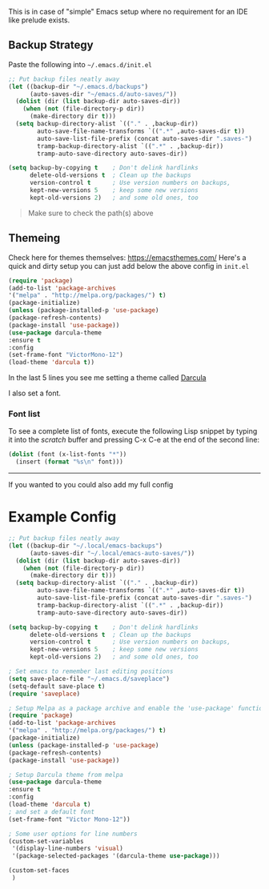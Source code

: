 This is in case of "simple" Emacs setup where no requirement for an IDE like prelude exists.

## Backup Strategy

Paste the following into `~/.emacs.d/init.el`
```el
;; Put backup files neatly away                                                 
(let ((backup-dir "~/.emacs.d/backups")
      (auto-saves-dir "~/emacs.d/auto-saves/"))
  (dolist (dir (list backup-dir auto-saves-dir))
    (when (not (file-directory-p dir))
      (make-directory dir t)))
  (setq backup-directory-alist `(("." . ,backup-dir))
        auto-save-file-name-transforms `((".*" ,auto-saves-dir t))
        auto-save-list-file-prefix (concat auto-saves-dir ".saves-")
        tramp-backup-directory-alist `((".*" . ,backup-dir))
        tramp-auto-save-directory auto-saves-dir))

(setq backup-by-copying t    ; Don't delink hardlinks
      delete-old-versions t  ; Clean up the backups
      version-control t      ; Use version numbers on backups,
      kept-new-versions 5    ; keep some new versions
      kept-old-versions 2)   ; and some old ones, too
```
> Make sure to check the path(s) above

## Themeing

Check here for themes themselves: https://emacsthemes.com/
Here's a quick and dirty setup you can just add below the above config in `init.el`

```el
(require 'package)
(add-to-list 'package-archives
'("melpa" . "http://melpa.org/packages/") t)
(package-initialize)
(unless (package-installed-p 'use-package)
(package-refresh-contents)
(package-install 'use-package))
(use-package darcula-theme
:ensure t
:config
(set-frame-font "VictorMono-12")
(load-theme 'darcula t))
```

In the last 5 lines you see me setting a theme called [Darcula](https://emacsthemes.com/themes/darcula-theme.html)

I also set a font.

### Font list
To see a complete list of fonts, execute the following Lisp snippet by typing it into the *scratch* buffer and pressing C-x C-e at the end of the second line:

```el
(dolist (font (x-list-fonts "*"))
  (insert (format "%s\n" font)))
```

---
If you wanted to you could also add my full config

# Example Config
```el
;; Put backup files neatly away
(let ((backup-dir "~/.local/emacs-backups")
      (auto-saves-dir "~/.local/emacs-auto-saves/"))
  (dolist (dir (list backup-dir auto-saves-dir))
    (when (not (file-directory-p dir))
      (make-directory dir t)))
  (setq backup-directory-alist `(("." . ,backup-dir))
        auto-save-file-name-transforms `((".*" ,auto-saves-dir t))
        auto-save-list-file-prefix (concat auto-saves-dir ".saves-")
        tramp-backup-directory-alist `((".*" . ,backup-dir))
        tramp-auto-save-directory auto-saves-dir))

(setq backup-by-copying t    ; Don't delink hardlinks                           
      delete-old-versions t  ; Clean up the backups                             
      version-control t      ; Use version numbers on backups,                  
      kept-new-versions 5    ; keep some new versions                           
      kept-old-versions 2)   ; and some old ones, too

; Set emacs to remember last editing positions
(setq save-place-file "~/.emacs.d/saveplace")
(setq-default save-place t)
(require 'saveplace)

; Setup Melpa as a package archive and enable the 'use-package' function
(require 'package)
(add-to-list 'package-archives
'("melpa" . "http://melpa.org/packages/") t)
(package-initialize)
(unless (package-installed-p 'use-package)
(package-refresh-contents)
(package-install 'use-package))

; Setup Darcula theme from melpa
(use-package darcula-theme
:ensure t
:config
(load-theme 'darcula t)
; and set a default font
(set-frame-font "Victor Mono-12"))

; Some user options for line numbers
(custom-set-variables
 '(display-line-numbers 'visual)
 '(package-selected-packages '(darcula-theme use-package)))

(custom-set-faces
 )
```
